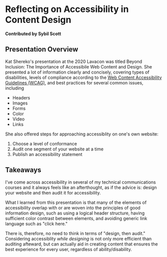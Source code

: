# Reflecting on Accessibility in Content Design

**Contributed by Sybil Scott**

## Presentation Overview

Kat Shereko's presentation at the 2020 Lavacon was titled Beyond Inclusion: The Importance of Accessibile Web Content and Design. She presented a lot of information clearly and concisely, covering types of disabilities, levels of compliance according to the [Web Content Accessibility Guidelines (WCAG)](https://www.w3.org/WAI/standards-guidelines/wcag/), and best practices for several common issues, including

* Headers
* Images
* Forms
* Color
* Video
* Links

She also offered steps for approaching accessiblity on one's own website:

1. Choose a level of conformance
2. Audit one segment of your website at a time
3. Publish an accessibility statement

## Takeaways

I've come across accessibility in several of my technical communications courses and it always feels like an afterthought, as if the advice is: design your website and then audit it for accessibility. 

What I learned from this presentation is that many of the elements of accessibility overlap with or are woven into the principles of good information design, such as using a logical header structure, having sufficient color contrast between elements, and avoiding generic link language such as "click here." 

There is, therefore, no need to think in terms of "design, then audit." Considering accessiblity _while designing_ is not only more efficient than auditing afteward, but can actually aid in creating content that ensures the best experience for every user, regardless of ability/disability. 